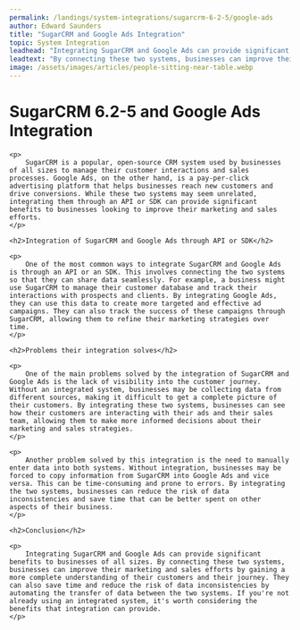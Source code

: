 ```yaml
---
permalink: /landings/system-integrations/sugarcrm-6-2-5/google-ads
author: Edward Saunders
title: "SugarCRM and Google Ads Integration"
topic: System Integration
leadhead: "Integrating SugarCRM and Google Ads can provide significant benefits to businesses of all sizes"
leadtext: "By connecting these two systems, businesses can improve their marketing and sales efforts by gaining a more complete understanding of their customers and their journey. They can also save time and reduce the risk of data inconsistencies by automating the transfer of data between the two systems. If you're not already using an integrated system, it's worth considering the benefits that integration can provide."
image: /assets/images/articles/people-sitting-near-table.webp
---
```

<div class="arttext">	<h1>SugarCRM 6.2-5 and Google Ads Integration</h1>

	<p>
		SugarCRM is a popular, open-source CRM system used by businesses of all sizes to manage their customer interactions and sales processes. Google Ads, on the other hand, is a pay-per-click advertising platform that helps businesses reach new customers and drive conversions. While these two systems may seem unrelated, integrating them through an API or SDK can provide significant benefits to businesses looking to improve their marketing and sales efforts.
	</p>

	<h2>Integration of SugarCRM and Google Ads through API or SDK</h2>

	<p>
		One of the most common ways to integrate SugarCRM and Google Ads is through an API or an SDK. This involves connecting the two systems so that they can share data seamlessly. For example, a business might use SugarCRM to manage their customer database and track their interactions with prospects and clients. By integrating Google Ads, they can use this data to create more targeted and effective ad campaigns. They can also track the success of these campaigns through SugarCRM, allowing them to refine their marketing strategies over time.
	</p>

	<h2>Problems their integration solves</h2>

	<p>
		One of the main problems solved by the integration of SugarCRM and Google Ads is the lack of visibility into the customer journey. Without an integrated system, businesses may be collecting data from different sources, making it difficult to get a complete picture of their customers. By integrating these two systems, businesses can see how their customers are interacting with their ads and their sales team, allowing them to make more informed decisions about their marketing and sales strategies.
	</p>

	<p>
		Another problem solved by this integration is the need to manually enter data into both systems. Without integration, businesses may be forced to copy information from SugarCRM into Google Ads and vice versa. This can be time-consuming and prone to errors. By integrating the two systems, businesses can reduce the risk of data inconsistencies and save time that can be better spent on other aspects of their business.
	</p>

	<h2>Conclusion</h2>

	<p>
		Integrating SugarCRM and Google Ads can provide significant benefits to businesses of all sizes. By connecting these two systems, businesses can improve their marketing and sales efforts by gaining a more complete understanding of their customers and their journey. They can also save time and reduce the risk of data inconsistencies by automating the transfer of data between the two systems. If you're not already using an integrated system, it's worth considering the benefits that integration can provide.
	</p>

</div>